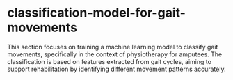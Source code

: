 # classification-model-for-gait-movements
This section focuses on training a machine learning model to classify gait movements, specifically in the context of physiotherapy for amputees. The classification is based on features extracted from gait cycles, aiming to support rehabilitation by identifying different movement patterns accurately.

